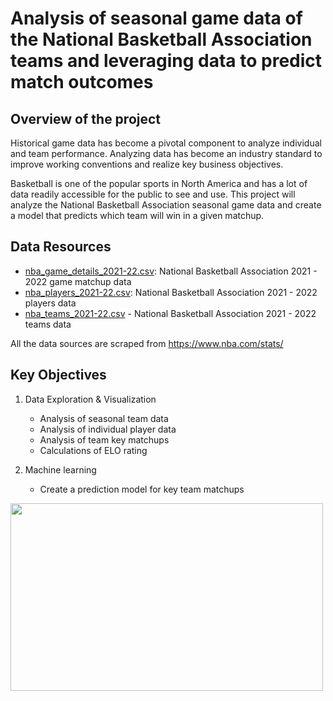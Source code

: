 # Analysis of seasonal game data of the National Basketball Association teams and leveraging data to predict match outcomes

## Overview of the project
Historical game data has become a pivotal component to analyze individual and team performance. 	Analyzing data has become an industry standard to improve working conventions and realize key business objectives. 

Basketball is one of the popular sports in North America and has a lot of data readily accessible for the public to see and use. This project will analyze the National Basketball Association seasonal game data and create a model that predicts which team will win in a given matchup. 

## Data Resources
- [nba_game_details_2021-22.csv](https://github.com/donjohn42x/NBA_Analysis/blob/tomoka_branch/data/nba_game_details_2021-22.csv): National Basketball Association 2021 - 2022 game matchup data 
- [nba_players_2021-22.csv](https://github.com/donjohn42x/NBA_Analysis/blob/tomoka_branch/data/nba_players_2021-22.csv): National Basketball Association 2021 - 2022 players data 
- [nba_teams_2021-22.csv](https://github.com/donjohn42x/NBA_Analysis/blob/tomoka_branch/data/nba_teams_2021-22.csv) - National Basketball Association 2021 - 2022 teams data

All the data sources are scraped from https://www.nba.com/stats/

## Key Objectives
1. Data Exploration & Visualization
    - Analysis of seasonal team data
    - Analysis of individual player data
    - Analysis of team key matchups
    - Calculations of ELO rating

2. Machine learning 
    - Create a prediction model for key team matchups

<img src='https://user-images.githubusercontent.com/85041697/159171394-7c7942bb-1fa4-4f02-a531-e75672845233.jpg' height=300 width=500>



